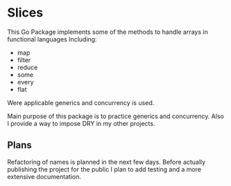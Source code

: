 # Slices

This Go Package implements some of the methods to handle arrays in functional languages
Including:

-   map
-   filter
-   reduce
-   some
-   every
-   flat

Were applicable generics and concurrency is used.

Main purpose of this package is to practice generics and concurrency.
Also I provide a way to impose DRY in my other projects.

## Plans

Refactoring of names is planned in the next few days. Before actually publishing the project for the public I plan to add testing
and a more extensive documentation.
